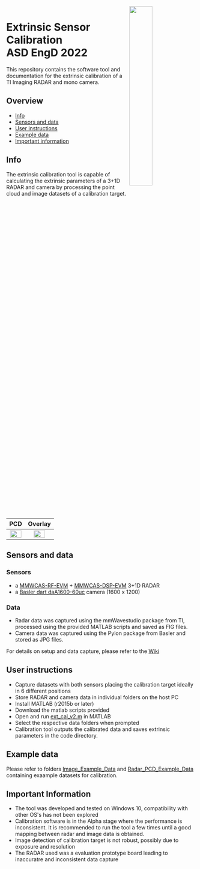 <img src="https://user-images.githubusercontent.com/120169307/227249076-fa0c9a73-4318-47cb-8e02-878f06ff1f65.png" align="right" width="35%" height="35%">

# Extrinsic Sensor Calibration <br> ASD EngD 2022

This repository contains the software tool and documentation for the extrinsic calibration of a TI Imaging RADAR and mono camera.

## Overview
- [Info](#info)
- [Sensors and data](#sensors-and-data)
- [User instructions](#user-instructions)
- [Example data](#example-data)
- [Important information](#important-information)

## Info

The extrinsic calibration tool is capable of calculating the extrinsic parameters of a 3+1D RADAR and camera by processing the point cloud and image datasets of a calibration target.

| PCD | Overlay |
| :---: | :---: |
| <img src="https://user-images.githubusercontent.com/120169307/227243078-74372771-6868-48c0-9461-ff7d4e260391.png" width="95%" height="95%"> | <img src="https://user-images.githubusercontent.com/120169307/227238761-bfcce5bd-f5f0-4d92-973a-65dea2c17033.png" width="70%" height="70%"> |

## Sensors and data

### Sensors

- a [MMWCAS-RF-EVM](https://www.ti.com/tool/MMWCAS-RF-EVM) + [MMWCAS-DSP-EVM](https://www.ti.com/tool/MMWCAS-DSP-EVM) 3+1D RADAR
- a [Basler dart daA1600-60uc](https://www.baslerweb.com/en/products/cameras/area-scan-cameras/dart/daa1600-60uc-s-mount/) camera (1600 x 1200)

### Data

- Radar data was captured using the mmWavestudio package from TI, processed using the provided MATLAB scripts and saved as FIG files.
- Camera data was captured using the Pylon package from Basler and stored as JPG files.

For details on setup and data capture, please refer to the [Wiki](https://github.com/tue-mps-edu/asd-engd-project-2022-extrinsic-sensor-calibration/wiki/2.-Sensor-setup-and-data-capture)

## User instructions

- Capture datasets with both sensors placing the calibration target ideally in 6 different positions
- Store RADAR and camera data in individual folders on the host PC
- Install MATLAB (r2015b or later)
- Download the matlab scripts provided
- Open and run [ext_cal_v2.m](https://github.com/tue-mps-edu/asd-engd-project-2022-extrinsic-sensor-calibration/blob/main/Extrinsic_Calibration_Tool_MATLAB/ext_cal_v2.m) in MATLAB
- Select the respective data folders when prompted
- Calibration tool outputs the calibrated data and saves extrinsic parameters in the code directory.

## Example data

Please refer to folders [Image_Example_Data](https://github.com/tue-mps-edu/asd-engd-project-2022-extrinsic-sensor-calibration/tree/main/Image_Example_Data) and [Radar_PCD_Example_Data](https://github.com/tue-mps-edu/asd-engd-project-2022-extrinsic-sensor-calibration/tree/main/Radar_PCD_example_data) containing exaample datasets for calibration.

## Important Information

- The tool was developed and tested on Windows 10, compatibility with other OS's has not been explored
- Calibration software is in the Alpha stage where the performance is inconsistent. It is recommended to run the tool a few times until a good mapping between radar and image data is obtained.
- Image detection of calibration target is not robust, possibly due to exposure and resolution 
- The RADAR used was a evaluation prototype board leading to inaccuratre and inconsistent data capture






